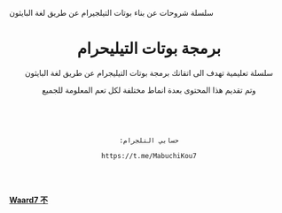 

سلسلة شروحات عن بناء بوتات التيلجيرام عن طريق لغة البايثون

<div align="center">

# برمجة بوتات التيليحرام

سلسلة تعليمية تهدف الى اتقانك برمجة بوتات التيليجرام عن طريق لغة البايثون

وتم تقديم هذا المحتوى بعدة انماط مختلفة لكل تعم المعلومة للجميع

<br>

<br>

```

:حسابي التلجرام

https://t.me/MabuchiKou7

```

<br>

<br>

</div>

[**Waard7 不**](https://t.me/MabuchiKou7)
